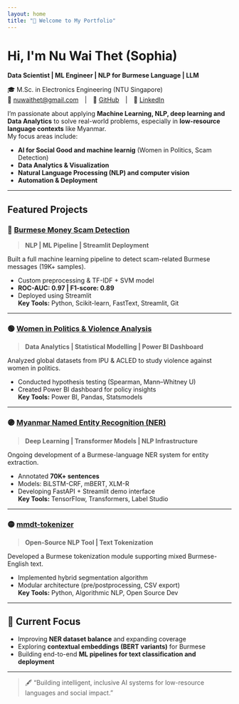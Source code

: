 ```yaml
---
layout: home
title: "👋 Welcome to My Portfolio"
---
```


# Hi, I'm **Nu Wai Thet (Sophia)**  
**Data Scientist | ML Engineer | NLP for Burmese Language | LLM**


🎓 M.Sc. in Electronics Engineering (NTU Singapore)  
📧 [nuwaithet@gmail.com](mailto:nuwaithet@gmail.com) | 🔗 [GitHub](https://github.com/Nuwai) | 💼 [LinkedIn](https://www.linkedin.com/in/nuwai-thet-sophia/)

I’m passionate about applying **Machine Learning, NLP, deep learning and Data Analytics** to solve real-world problems, especially in **low-resource language contexts** like Myanmar.  
My focus areas include:

- **AI for Social Good and machine learnig** (Women in Politics, Scam Detection)
- **Data Analytics & Visualization**
- **Natural Language Processing (NLP) and computer vision**
- **Automation & Deployment**

---

## Featured Projects

### 💸 [Burmese Money Scam Detection](https://github.com/Nuwai/MoneyScam_in_Myanmar)
> **NLP | ML Pipeline | Streamlit Deployment**

Built a full machine learning pipeline to detect scam-related Burmese messages (19K+ samples).  
- Custom preprocessing & TF-IDF + SVM model  
- **ROC-AUC: 0.97 | F1-score: 0.89**  
- Deployed using Streamlit  
**Key Tools:** Python, Scikit-learn, FastText, Streamlit, Git  

---

### 🟢 [Women in Politics & Violence Analysis](https://github.com/Nuwai/Women_in_politics)
> **Data Analytics | Statistical Modelling | Power BI Dashboard**

Analyzed global datasets from IPU & ACLED to study violence against women in politics.  
- Conducted hypothesis testing (Spearman, Mann–Whitney U)  
- Created Power BI dashboard for policy insights  
**Key Tools:** Power BI, Pandas, Statsmodels  

---

### 🟣 [Myanmar Named Entity Recognition (NER)](https://github.com/Nuwai/Burmese_NER)
> **Deep Learning | Transformer Models | NLP Infrastructure**

Ongoing development of a Burmese-language NER system for entity extraction.  
- Annotated **70K+ sentences**  
- Models: BiLSTM-CRF, mBERT, XLM-R  
- Developing FastAPI + Streamlit demo interface  
**Key Tools:** TensorFlow, Transformers, Label Studio  

---

### 🟡 [mmdt-tokenizer](https://github.com/Nuwai/mmdt-tokenizer)
> **Open-Source NLP Tool | Text Tokenization**

Developed a Burmese tokenization module supporting mixed Burmese-English text.  
- Implemented hybrid segmentation algorithm  
- Modular architecture (pre/postprocessing, CSV export)  
**Key Tools:** Python, Algorithmic NLP, Open Source Dev  

---

## 🌱 Current Focus
- Improving **NER dataset balance** and expanding coverage  
- Exploring **contextual embeddings (BERT variants)** for Burmese  
- Building end-to-end **ML pipelines for text classification and deployment**

---

> 🖋️ “Building intelligent, inclusive AI systems for low-resource languages and social impact.”
